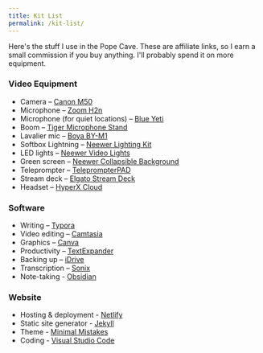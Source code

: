 ```yaml
---
title: Kit List
permalink: /kit-list/
---
```


Here's the stuff I use in the Pope Cave. These are affiliate links, so I earn a small commission if you buy anything. I'll probably spend it on more equipment.

### Video Equipment

-   Camera – [Canon M50](https://amzn.to/3yl3kvt)
-   Microphone – [Zoom H2n](https://amzn.to/3yjifGs)
-   Microphone (for quiet locations) – [Blue Yeti](https://amzn.to/3ERYPLf)
-   Boom – [Tiger Microphone Stand](https://amzn.to/3m0FIHD)
-   Lavalier mic – [Boya BY-M1](https://amzn.to/3oMVPKF)
-   Softbox Lightning – [Neewer Lighting Kit](https://amzn.to/3lYTEBU)
-   LED lights – [Neewer Video Lights](https://amzn.to/3oVOIjf)
-   Green screen – [Neewer Collapsible Background](https://amzn.to/3pSKp7c)
-   Teleprompter – [TeleprompterPAD](https://amzn.to/3GFAVmW)
-   Stream deck – [Elgato Stream Deck](https://amzn.to/3dLDKGA)
-   Headset – [HyperX Cloud](https://amzn.to/3GBFgqZ)

### Software

-   Writing – [Typora](https://typora.io)
-   Video editing – [Camtasia](https://techsmith.z6rjha.net/c/2548962/592399/5161)
-   Graphics – [Canva](https://partner.canva.com/c/2548962/647168/10068)
-   Productivity – [TextExpander](https://shareasale.com/r.cfm?b=1280040&u=2536110&m=81274&urllink=&afftrack=)
-   Backing up – [iDrive](https://www.idrive.com/p=catherinep)
-   Transcription – [Sonix](https://sonix.ai/invite/qoxljpr)
-   Note-taking - [Obsidian](https://obsidian.md)

### Website

-   Hosting & deployment - [Netlify](https://netlify.com)
-   Static site generator - [Jekyll](https://jekyllrb.com/)
-   Theme - [Minimal Mistakes](https://mmistakes.github.io/minimal-mistakes/)
-   Coding - [Visual Studio Code](https://code.visualstudio.com/)

